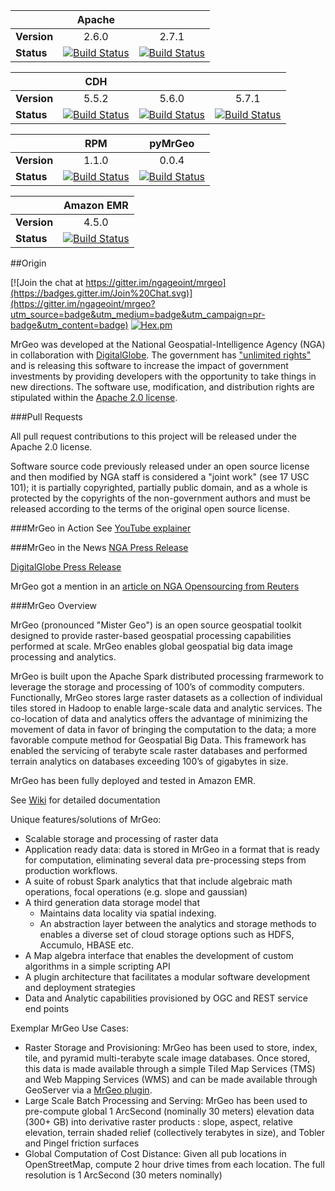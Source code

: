 ||Apache||
|:---|:---:|:---:|
|**Version**|2.6.0|2.7.1|
|**Status**|[![Build Status](https://jenkins.dgis-dev.com/buildStatus/icon?job=mrgeo-opensource-apache260)](https://jenkins.dgis-dev.com/job/mrgeo-opensource-apache260)|[![Build Status](https://jenkins.dgis-dev.com/buildStatus/icon?job=mrgeo-opensource-apache271)](https://jenkins.dgis-dev.com/job/mrgeo-opensource-apache271)

||CDH|||
|:---|:---:|:---:|:---:|
|**Version**|5.5.2|5.6.0|5.7.1|
|**Status**|[![Build Status](https://jenkins.dgis-dev.com/buildStatus/icon?job=mrgeo-opensource-cdh5.5.2-yarn)](https://jenkins.dgis-dev.com/job/mrgeo-opensource-cdh5.5.2-yarn)|[![Build Status](https://jenkins.dgis-dev.com/buildStatus/icon?job=mrgeo-opensource-cdh5.6.0-yarn)](https://jenkins.dgis-dev.com/job/mrgeo-opensource-cdh5.6.0-yarn)|[![Build Status](https://jenkins.dgis-dev.com/buildStatus/icon?job=mrgeo-opensource-cdh5.7.1-yarn)](https://jenkins.dgis-dev.com/job/mrgeo-opensource-cdh5.7.1-yarn/)|

||RPM|pyMrGeo|
|:---|:---:|:---:|
|**Version**|1.1.0|0.0.4|
|**Status**|[![Build Status](https://jenkins.dgis-dev.com/buildStatus/icon?job=mrgeo-opensource-aws-rpm)](https://jenkins.dgis-dev.com/job/mrgeo-opensource-aws-rpm)|[![Build Status](https://jenkins.dgis-dev.com/buildStatus/icon?job=pymrgeo-build)](https://jenkins.dgis-dev.com/job/pymrgeo-build)

||Amazon EMR|
|:---|:---:|
|**Version**|4.5.0|
|**Status**|[![Build Status](https://jenkins.dgis-dev.com/buildStatus/icon?job=mrgeo-opensource-aws)](https://jenkins.dgis-dev.com/job/mrgeo-opensource-aws)

##Origin

[![Join the chat at https://gitter.im/ngageoint/mrgeo](https://badges.gitter.im/Join%20Chat.svg)](https://gitter.im/ngageoint/mrgeo?utm_source=badge&utm_medium=badge&utm_campaign=pr-badge&utm_content=badge)
[![Hex.pm](https://img.shields.io/hexpm/l/plug.svg?maxAge=2592000)](http://www.apache.org/licenses/LICENSE-2.0.html)


MrGeo was developed at the National Geospatial-Intelligence Agency (NGA) in collaboration with [DigitalGlobe](https://www.digitalglobe.com/). The government has ["unlimited rights"](https://github.com/ngageoint/mrgeo/blob/master/NOTICE) and is releasing this software to increase the impact of government investments by providing developers with the opportunity to take things in new directions. The software use, modification, and distribution rights are stipulated within the [Apache 2.0 license](http://www.apache.org/licenses/LICENSE-2.0.html).

###Pull Requests

All pull request contributions to this project will be released under the Apache 2.0 license. 

Software source code previously released under an open source license and then modified by NGA staff is considered a "joint work" (see 17 USC 101); it is partially copyrighted, partially public domain, and as a whole is protected by the copyrights of the non-government authors and must be released according to the terms of the original open source license.

###MrGeo in Action
See [YouTube explainer](http://youtu.be/Z3fPTTtZ60I?list=FLBRaZ-IsIB44ikg-9n1RKtw)

###MrGeo in the News
[NGA Press Release](https://www1.nga.mil/MediaRoom/PressReleases/Pages/2015-02.aspx)

[DigitalGlobe Press Release](http://investor.digitalglobe.com/phoenix.zhtml?c=70788&p=RssLanding&cat=news&id=2007262)

MrGeo got a mention in an [article on NGA Opensourcing from Reuters](http://www.reuters.com/article/2015/05/23/us-usa-military-nga-idUSKBN0O72JE20150523)

###MrGeo Overview

MrGeo (pronounced "Mister Geo") is an open source geospatial toolkit designed to provide raster-based geospatial processing capabilities performed at scale. MrGeo enables global geospatial big data image processing and analytics.

MrGeo is built upon the Apache Spark distributed processing frarmework to leverage the storage and processing of 100’s of commodity computers.  Functionally,  MrGeo stores large raster datasets as a collection of individual tiles stored in Hadoop to enable large-scale data and analytic services.  The co-location of data and analytics offers the advantage of minimizing the movement of data in favor of bringing the computation to the data; a more favorable compute method for Geospatial Big Data. This framework has enabled the servicing of terabyte scale raster databases and  performed terrain analytics on databases exceeding 100’s of gigabytes in size.

MrGeo has been fully deployed and tested in Amazon EMR.

See [Wiki](https://github.com/ngageoint/mrgeo/wiki) for detailed documentation

Unique features/solutions of MrGeo:

* Scalable storage and processing of raster data
* Application ready data: data is stored in MrGeo in a format that is ready for computation, eliminating several data pre-processing steps from production workflows.
* A suite of robust Spark analytics that that include algebraic math operations, focal operations (e.g. slope and gaussian)
* A third generation data storage model that 
  * Maintains data locality via  spatial indexing. 
  * An abstraction layer between the analytics and storage methods to enables a diverse set of cloud storage options such as HDFS, Accumulo, HBASE etc.
* A Map algebra interface that enables the development of custom algorithms in a simple scripting API
*	A plugin architecture that facilitates a modular software development and deployment strategies
*	Data and Analytic capabilities provisioned by OGC and REST service end points

Exemplar MrGeo Use Cases:

*	Raster Storage and Provisioning:  MrGeo has been used to store, index, tile, and pyramid multi-terabyte scale image databases.  Once stored, this data is made available through a simple Tiled Map Services (TMS) and Web Mapping Services (WMS) and can be made available through GeoServer via a [MrGeo plugin](https://github.com/ngageoint/mrgeo-geoserver-plugin).
*	Large Scale Batch Processing and Serving:  MrGeo has been used to pre-compute global 1 ArcSecond (nominally 30 meters) elevation data (300+ GB) into derivative raster products : slope, aspect, relative elevation, terrain shaded relief (collectively terabytes in size), and Tobler and Pingel friction surfaces
*	Global Computation of Cost Distance:  Given all pub locations in OpenStreetMap, compute 2 hour drive  times from each location.  The full resolution is  1 ArcSecond (30 meters nominally) 
